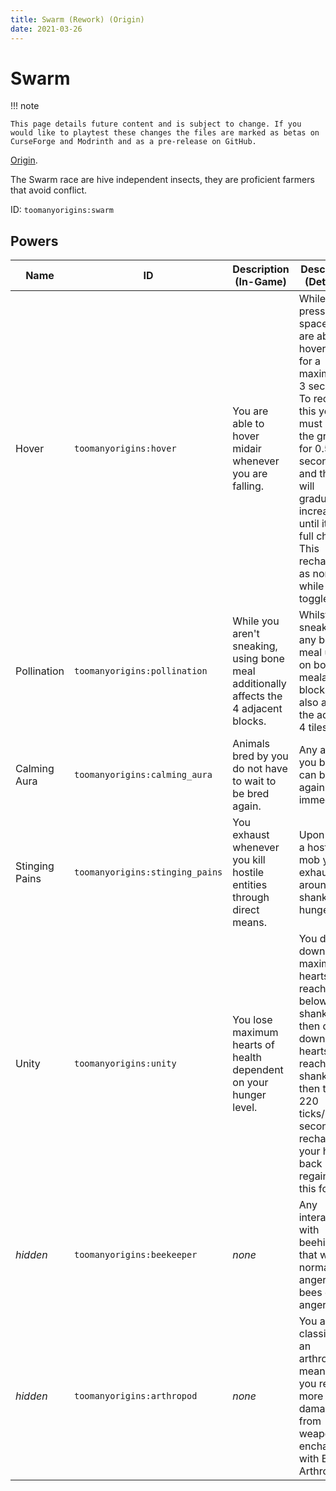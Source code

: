 ```yaml
---
title: Swarm (Rework) (Origin)
date: 2021-03-26
---
```

# Swarm

!!! note

    This page details future content and is subject to change. If you would like to playtest these changes the files are marked as betas on CurseForge and Modrinth and as a pre-release on GitHub.

[Origin](../,,/origins.md).

The Swarm race are hive independent insects, they are proficient farmers that avoid conflict.

ID: `toomanyorigins:swarm`

## Powers

Name | ID | Description (In-Game) | Description (Detailed)
-----|----|-----------------------|------------------------
Hover | `toomanyorigins:hover` | You are able to hover midair whenever you are falling. | While pressing space you are able to hover midair for a maximum of 3 seconds. To recharge this you must be on the ground for 0.5 seconds and then it will gradually increase until it's at full charge. This recharges as normal while toggled off.
Pollination | `toomanyorigins:pollination` | While you aren't sneaking, using bone meal additionally affects the 4 adjacent blocks. | Whilst not sneaking, any bone meal used on bone mealable blocks will also affect the adjacent 4 tiles.
Calming Aura | `toomanyorigins:calming_aura` | Animals bred by you do not have to wait to be bred again. | Any animals you breed can be bred again immediately.
Stinging Pains | `toomanyorigins:stinging_pains` | You exhaust whenever you kill hostile entities through direct means. | Upon killing a hostile mob you exhaust around 2 shanks of hunger.
Unity | `toomanyorigins:unity` | You lose maximum hearts of health dependent on your hunger level. | You drop down to 7 maximum hearts upon reaching below 7 shanks, you then drop down to 4 hearts upon reaching 3 shanks. It then takes 220 ticks/11 seconds to recharge your health back upon regaining this food.
*hidden* | `toomanyorigins:beekeeper` | *none* | Any interactions with beehives that would normally anger its bees do not anger them.
*hidden* | `toomanyorigins:arthropod` | *none* | You are classified as an arthropod, meaning you receive more damage from weapons enchanted with Bane of Arthropods.